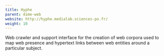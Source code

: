 ```yaml
---
title: Hyphe
parent: dime-web
website: http://hyphe.medialab.sciences-po.fr/
weight: 10
---
```


Web crawler and support interface for the creation of web corpora used to map web presence and hypertext links between web entities around a particular subject.
